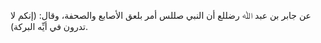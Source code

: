عن جابر بن عبد ﷲ رضللع أن النبي صللس أمر بلعق الأصابع والصحفة، وقال: (إنكم لا تدرون في أيِّه البركة).